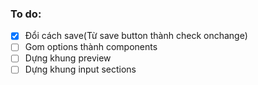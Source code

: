 ### To do:
- [x] Đổi cách save(Từ save button thành check onchange)
- [ ] Gom options thành components
- [ ] Dựng khung preview
- [ ] Dựng khung input sections